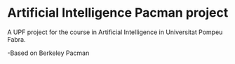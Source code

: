 # Artificial Intelligence Pacman project
A UPF project for the course in Artificial Intelligence in Universitat Pompeu Fabra.

-Based on Berkeley Pacman

